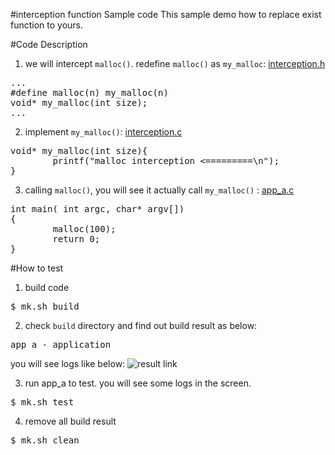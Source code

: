 #interception function Sample code
This sample demo how to replace exist function to yours.

#Code Description
1. we will intercept `malloc()`. redefine `malloc()` as `my_malloc`: [interception.h](https://github.com/ivan0124/Linux-programming/blob/master/user_interception_function/app_src/app_a/interception.h)
<pre>
...
#define malloc(n) my_malloc(n)
void* my_malloc(int size);
...
</pre>

2. implement `my_malloc()`: [interception.c](https://github.com/ivan0124/Linux-programming/blob/master/user_interception_function/app_src/app_a/interception.c)
<pre>
void* my_malloc(int size){
        printf("malloc interception <=========\n");
}
</pre>

3. calling `malloc()`, you will see it actually call `my_malloc()` : [app_a.c](https://github.com/ivan0124/Linux-programming/blob/master/user_interception_function/app_src/app_a/app_a.c)
<pre>
int main( int argc, char* argv[])
{
        malloc(100);
        return 0;
}
</pre>

#How to test
1. build code
<pre>$ mk.sh build</pre>

2. check `build` directory and find out build result as below: 
<pre>
app_a - application
</pre>
you will see logs like below:
![result link](http://139.162.35.49/image/Linux-Programming/user_interception_function_20160417.png)

3. run app_a to test. you will see some logs in the screen.
<pre>$ mk.sh test </pre>

4. remove all build result
<pre>$ mk.sh clean</pre> 


